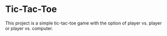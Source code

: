 # Tic-Tac-Toe

This project is a simple tic-tac-toe game with the option of player vs. player or player vs. computer. 
